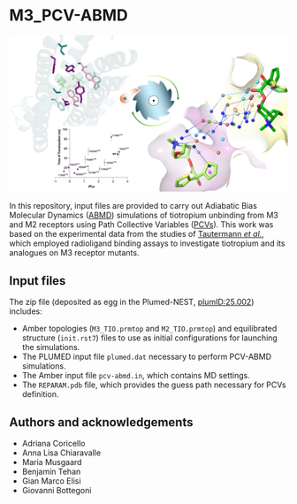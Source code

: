 # M3_PCV-ABMD

<div align="center">
  <img src="https://github.com/gmelisi/M3_PCV-ABMD/blob/main/TOC.jpg" alt="TOC" width="640">
</div>

In this repository, input files are provided to carry out Adiabatic Bias Molecular Dynamics ([ABMD](https://doi.org/10.1063/1.478259)) simulations of tiotropium unbinding from M3 and M2 receptors using Path Collective Variables ([PCVs](https://doi.org/10.1063/1.2432340)).
This work was based on the experimental data from the studies of [Tautermann *et al.*](https://doi/10.1021/jm401219y), which employed radioligand binding assays to investigate tiotropium and its analogues on M3 receptor mutants.

## Input files

The zip file (deposited as egg in the Plumed-NEST, [plumID:25.002](https://www.plumed-nest.org/eggs/25/002/)) includes:
- Amber topologies (`M3_TIO.prmtop` and `M2_TIO.prmtop`) and equilibrated structure (`init.rst7`) files to use as initial configurations for launching the simulations.
- The PLUMED input file `plumed.dat` necessary to perform PCV-ABMD simulations.
- The Amber input file `pcv-abmd.in`, which contains MD settings.
- The `REPARAM.pdb` file, which provides the guess path necessary for PCVs definition.

## Authors and acknowledgements
- Adriana Coricello
- Anna Lisa Chiaravalle
- Maria Musgaard
- Benjamin Tehan
- Gian Marco Elisi
- Giovanni Bottegoni
